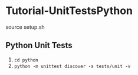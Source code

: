 Tutorial-UnitTestsPython
========================================

source setup.sh

## Python Unit Tests
1) `cd python`
2) `python -m unittest discover -s tests/unit -v`
